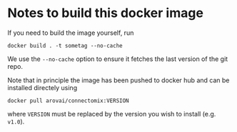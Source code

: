 # Notes to build this docker image

If you need to build the image yourself, run

```
docker build . -t sometag --no-cache
```

We use the `--no-cache` option to ensure it fetches the last version of the git repo.

Note that in principle the image has been pushed to docker hub and can be installed directely using

```
docker pull arovai/connectomix:VERSION
```

where `VERSION` must be replaced by the version you wish to install (e.g. `v1.0`).
